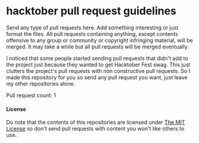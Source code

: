 # hacktober pull request guidelines

Send any type of pull requests here. Add something interesting or just format the files. All pull requests containing anything, except contents offensive to any group or community or copyright infringing material, will be merged. It may take a while but all pull requests will be merged eventually.

I noticed that some people started sending pull requests that didn't add to the project just because they wanted to get Hacktober Fest swag. This just clutters the project's pull requests with non constructive pull requests. So I made this repository for you so send any pull request you want, just leave my other repositories alone.

Pull request count: 1

#### License

Do note that the contents of this repositories are licensed under [The MIT License](LICENSE) so don't send pull requests with content you won't like others to use.
